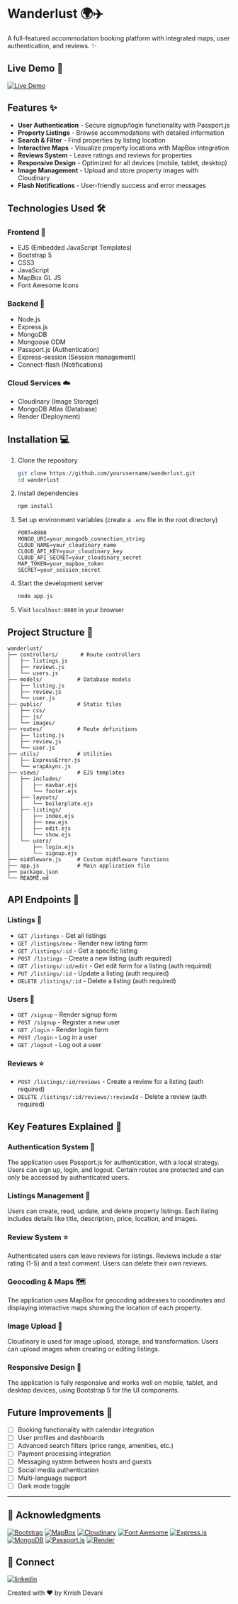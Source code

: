 # Wanderlust 🌍✈️

A full-featured accommodation booking platform with integrated maps, user authentication, and reviews. ✨

## Live Demo 🚀

[![Live Demo](https://img.shields.io/badge/Live%20Demo-Online-brightgreen?style=for-the-badge&logo=vercel)](https://wanderlust-j2gp.onrender.com/)

## Features ✨

- **User Authentication**  - Secure signup/login functionality with Passport.js
- **Property Listings**  - Browse accommodations with detailed information
- **Search & Filter**  - Find properties by listing location
- **Interactive Maps**  - Visualize property locations with MapBox integration
- **Reviews System**  - Leave ratings and reviews for properties
- **Responsive Design**  - Optimized for all devices (mobile, tablet, desktop)
- **Image Management**  - Upload and store property images with Cloudinary
- **Flash Notifications**  - User-friendly success and error messages

## Technologies Used 🛠️

### Frontend 🎨
- EJS (Embedded JavaScript Templates) 
- Bootstrap 5 
- CSS3 
- JavaScript 
- MapBox GL JS 
- Font Awesome Icons 

### Backend 🔧
- Node.js 
- Express.js 
- MongoDB 
- Mongoose ODM 
- Passport.js (Authentication) 
- Express-session (Session management) 
- Connect-flash (Notifications) 

### Cloud Services ☁️
- Cloudinary (Image Storage) 
- MongoDB Atlas (Database) 
- Render (Deployment) 

## Installation 💻

1. Clone the repository
   ```bash
   git clone https://github.com/yourusername/wanderlust.git
   cd wanderlust
   ```

2. Install dependencies
   ```bash
   npm install
   ```

3. Set up environment variables (create a `.env` file in the root directory)
   ```
   PORT=8080
   MONGO_URI=your_mongodb_connection_string
   CLOUD_NAME=your_cloudinary_name
   CLOUD_API_KEY=your_cloudinary_key
   CLOUD_API_SECRET=your_cloudinary_secret
   MAP_TOKEN=your_mapbox_token
   SECRET=your_session_secret
   ```

4. Start the development server
   ```bash
   node app.js
   ```

5. Visit `localhost:8080` in your browser

## Project Structure 📁

```
wanderlust/
├── controllers/       # Route controllers
│   ├── listings.js
│   ├── reviews.js
│   └── users.js
├── models/           # Database models
│   ├── listing.js
│   ├── review.js
│   └── user.js
├── public/           # Static files
│   ├── css/
│   ├── js/
│   └── images/
├── routes/           # Route definitions
│   ├── listing.js
│   ├── review.js
│   └── user.js
├── utils/            # Utilities
│   ├── ExpressError.js
│   └── wrapAsync.js
├── views/            # EJS templates
│   ├── includes/
│   │   ├── navbar.ejs
│   │   └── footer.ejs
│   ├── layouts/
│   │   └── boilerplate.ejs
│   ├── listings/
│   │   ├── index.ejs
│   │   ├── new.ejs
│   │   ├── edit.ejs
│   │   └── show.ejs
│   └── users/
│       ├── login.ejs
│       └── signup.ejs
├── middleware.js     # Custom middleware functions
├── app.js            # Main application file
├── package.json
└── README.md
```

## API Endpoints 🔌

### Listings 🏡
- `GET /listings` - Get all listings
- `GET /listings/new` - Render new listing form
- `GET /listings/:id` - Get a specific listing
- `POST /listings` - Create a new listing (auth required)
- `GET /listings/:id/edit` - Get edit form for a listing (auth required)
- `PUT /listings/:id` - Update a listing (auth required)
- `DELETE /listings/:id` - Delete a listing (auth required)

### Users 👤
- `GET /signup` - Render signup form
- `POST /signup` - Register a new user
- `GET /login` - Render login form
- `POST /login` - Log in a user
- `GET /logout` - Log out a user

### Reviews ⭐
- `POST /listings/:id/reviews` - Create a review for a listing (auth required)
- `DELETE /listings/:id/reviews/:reviewId` - Delete a review (auth required)

## Key Features Explained 🔑

### Authentication System 🔐
The application uses Passport.js for authentication, with a local strategy. Users can sign up, login, and logout. Certain routes are protected and can only be accessed by authenticated users.

### Listings Management 🏡
Users can create, read, update, and delete property listings. Each listing includes details like title, description, price, location, and images.

### Review System ⭐
Authenticated users can leave reviews for listings. Reviews include a star rating (1-5) and a text comment. Users can delete their own reviews.

### Geocoding & Maps 🗺️
The application uses MapBox for geocoding addresses to coordinates and displaying interactive maps showing the location of each property.

### Image Upload 📸
Cloudinary is used for image upload, storage, and transformation. Users can upload images when creating or editing listings.

### Responsive Design 📱
The application is fully responsive and works well on mobile, tablet, and desktop devices, using Bootstrap 5 for the UI components.

## Future Improvements 🚀

- [ ] Booking functionality with calendar integration 
- [ ] User profiles and dashboards 
- [ ] Advanced search filters (price range, amenities, etc.) 
- [ ] Payment processing integration 
- [ ] Messaging system between hosts and guests 
- [ ] Social media authentication 
- [ ] Multi-language support 
- [ ] Dark mode toggle 

---

## 🙏 Acknowledgments

[![Bootstrap](https://img.shields.io/badge/Bootstrap-7952B3?style=for-the-badge&logo=bootstrap&logoColor=white)](https://getbootstrap.com/)
[![MapBox](https://img.shields.io/badge/MapBox-4264FB?style=for-the-badge&logo=mapbox&logoColor=white)](https://www.mapbox.com/)
[![Cloudinary](https://img.shields.io/badge/Cloudinary-3448C5?style=for-the-badge&logo=cloudinary&logoColor=white)](https://cloudinary.com/)
[![Font Awesome](https://img.shields.io/badge/Font%20Awesome-228BE6?style=for-the-badge&logo=fontawesome&logoColor=white)](https://fontawesome.com/)
[![Express.js](https://img.shields.io/badge/Express.js-000000?style=for-the-badge&logo=express&logoColor=white)](https://expressjs.com/)
[![MongoDB](https://img.shields.io/badge/MongoDB-47A248?style=for-the-badge&logo=mongodb&logoColor=white)](https://www.mongodb.com/)
[![Passport.js](https://img.shields.io/badge/Passport.js-34E27A?style=for-the-badge&logo=passport&logoColor=white)](https://www.passportjs.org/)
[![Render](https://img.shields.io/badge/Render-46E3B7?style=for-the-badge&logo=render&logoColor=white)](https://render.com/)

## 🔗 Connect

[![linkedin](https://img.shields.io/badge/linkedin-0A66C2?style=for-the-badge&logo=linkedin&logoColor=white)](https://www.linkedin.com/in/krrish-devani-121076323)

Created with ❤️ by Krrish Devani  
